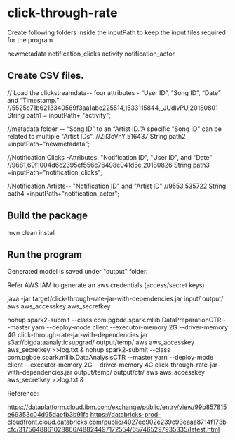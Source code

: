 # click-through-rate

Create following folders inside the inputPath to keep the input files required for the program

newmetadata
notification_clicks
activity
notification_actor


Create CSV  files.
-----  

// Load the clickstreamdata-- four attributes - “User ID”, “Song ID”,  “Date” and “Timestamp.”
//5525c71b6213340569f3aa1abc225514,1533115844,_JUdlvPU,20180801
		String path1 = inputPath+ "activity";

//metadata folder -- “Song ID” to an “Artist ID.”A specific "Song ID" can be related to multiple "Artist IDs".
//Zil3cVnY,516437
		String path2 =inputPath+"newmetadata";

//Notification Clicks -Attributes: "Notification ID", "User ID", and "Date"
//9681,69f1004d6c2395cf556c76498e041d5e,20180826
		String path3 =inputPath+"notification_clicks";
		
//Notification Artists-- "Notification ID" and "Artist ID"
//9553,535722
		String path4 =inputPath+"notification_actor";
	
Build the package
----
mvn clean install
	
Run the program
----

Generated model is saved under "output" folder.

Refer AWS IAM to generate an aws credentials (access/secret keys)

java -jar target/click-through-rate-jar-with-dependencies.jar input/ output/ aws aws_accesskey aws_secretkey


nohup spark2-submit --class com.pgbde.spark.mllib.DataPreparationCTR --master yarn --deploy-mode client --executor-memory 2G --driver-memory 4G click-through-rate-jar-with-dependencies.jar s3a://bigdataanalyticsupgrad/ output/temp/ aws aws_accesskey aws_secretkey >>log.txt &
nohup spark2-submit --class com.pgbde.spark.mllib.DataAnalysisCTR --master yarn --deploy-mode client --executor-memory 2G --driver-memory 4G click-through-rate-jar-with-dependencies.jar output/temp/ output/ctr/ aws aws_accesskey aws_secretkey >>log.txt &


Reference:

https://dataplatform.cloud.ibm.com/exchange/public/entry/view/99b857815e69353c04d95daefb3b91fa
https://databricks-prod-cloudfront.cloud.databricks.com/public/4027ec902e239c93eaaa8714f173bcfc/3175648861028866/48824497172554/657465297935335/latest.html
